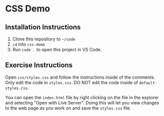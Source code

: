 # CSS Demo

## Installation Instructions

1. Clone this repository to `~/code`
1. `cd` into `css-demo`
1. Run `code .` to open this project in VS Code.

## Exercise Instructions

Open `css/styles.css` and follow the instructions inside of the comments. Only edit the code in `styles.css`. DO NOT edit the code inside of `default-styles.css`.

You can open the `index.html` file by right clicking on the file in the explorer and selecting "Open with Live Server".  Doing this will let you view changes to the web page as you work on and save the `styles.css` file.